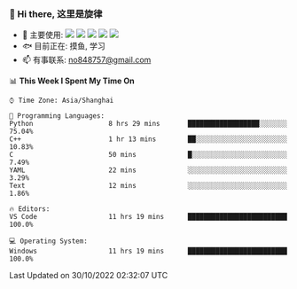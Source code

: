 ### 👋 Hi there, 这里是旋律
- 🔭 主要使用: 
![](https://img.shields.io/badge/-Python-3e74a2?style=flat-square&logo=Python&logoColor=fff)
![](https://img.shields.io/badge/-Java-007396?mstyle=flat-square&logo=Java&logoColor=fff)
![](https://img.shields.io/badge/-Node.js-339933?style=flat-square&logo=Node.js&logoColor=fff)
![](https://img.shields.io/badge/-PostgreSQL-4169e1?style=flat-square&logo=PostgreSQL&logoColor=fff)
![](https://img.shields.io/badge/-VSCode-007acc?style=flat-square&logo=Visual-Studio-Code&logoColor=fff)
- 🐟 目前正在: 摸鱼, 学习
- 📫 有事联系: no848757@gmail.com

<!--START_SECTION:waka-->
📊 **This Week I Spent My Time On** 

```text
⌚︎ Time Zone: Asia/Shanghai

💬 Programming Languages: 
Python                   8 hrs 29 mins       ██████████████████░░░░░░░   75.04% 
C++                      1 hr 13 mins        ██░░░░░░░░░░░░░░░░░░░░░░░   10.83% 
C                        50 mins             █░░░░░░░░░░░░░░░░░░░░░░░░   7.49% 
YAML                     22 mins             ░░░░░░░░░░░░░░░░░░░░░░░░░   3.29% 
Text                     12 mins             ░░░░░░░░░░░░░░░░░░░░░░░░░   1.86%

🔥 Editors: 
VS Code                  11 hrs 19 mins      █████████████████████████   100.0%

💻 Operating System: 
Windows                  11 hrs 19 mins      █████████████████████████   100.0%

```


 Last Updated on 30/10/2022 02:32:07 UTC
<!--END_SECTION:waka-->
